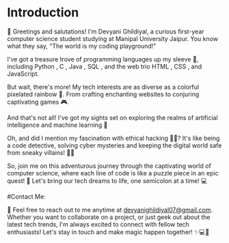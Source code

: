 # Introduction

👋 Greetings and salutations! I'm Devyani Ghildiyal, a curious first-year computer science student studying at Manipal University Jaipur. You know what they say, "The world is my coding playground!" 

I've got a treasure trove of programming languages up my sleeve 🌟, including Python , C , Java , SQL , and the web trio HTML , CSS , and JavaScript. 

But wait, there's more! My tech interests are as diverse as a colorful pixelated rainbow 🌈. From crafting enchanting websites to conjuring captivating games 🎮.

And that's not all! I've got my sights set on exploring the realms of artificial intelligence and machine learning 🤖

Oh, and did I mention my fascination with ethical hacking 🕵️‍♂️? It's like being a code detective, solving cyber mysteries and keeping the digital world safe from sneaky villains! 🦹‍♂️

So, join me on this adventurous journey through the captivating world of computer science, where each line of code is like a puzzle piece in an epic quest! 🚀 Let's bring our tech dreams to life, one semicolon at a time! 💻


#Contact Me:

📧 Feel free to reach out to me anytime at devyanighildiyal07@gmail.com. Whether you want to collaborate on a project, or just geek out about the latest tech trends, I'm always excited to connect with fellow tech enthusiasts! Let's stay in touch and make magic happen together! ✨💻🚀
